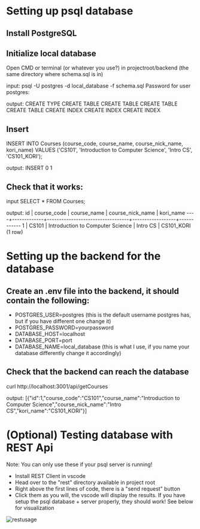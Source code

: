 # Setting up psql database

## Install PostgreSQL
## Initialize local database

Open CMD or terminal (or whatever you use?) in projectroot/backend (the same directory where schema.sql is in)

input:
psql -U postgres -d local_database -f schema.sql
Password for user postgres:

output:
CREATE TYPE
CREATE TABLE
CREATE TABLE
CREATE TABLE
CREATE TABLE
CREATE INDEX
CREATE INDEX
CREATE INDEX

## Insert

INSERT INTO Courses (course_code, course_name, course_nick_name, kori_name) VALUES ('CS101', 'Introduction to Computer Science', 'Intro CS', 'CS101_KORI');

output:
INSERT 0 1

## Check that it works:

input
SELECT * FROM Courses;

output:
 id | course_code |           course_name            | course_nick_name | kori_name
----+-------------+----------------------------------+------------------+------------
  1 | CS101       | Introduction to Computer Science | Intro CS         | CS101_KORI
(1 row)


# Setting up the backend for the database

## Create an .env file into the backend, it should contain the following:

- POSTGRES_USER=postgres (this is the default username postgres has, but if you have different one change it)
- POSTGRES_PASSWORD=yourpassword
- DATABASE_HOST=localhost
- DATABASE_PORT=port
- DATABASE_NAME=local_database (this is what I use, if you name your database differently change it accordingly)

## Check that the backend can reach the database

curl http://localhost:3001/api/getCourses

output:
[{"id":1,"course_code":"CS101","course_name":"Introduction to Computer Science","course_nick_name":"Intro CS","kori_name":"CS101_KORI"}]

# (Optional) Testing database with REST Api

Note: You can only use these if your psql server is running!

- Install REST Client in vscode
- Head over to the "rest" directory available in project root
- Right above the first lines of code, there is a "send request" button
- Click them as you will, the vscode will display the results. If you have setup the psql database + server properly, they should work! See below for visualization

![restusage](https://i.gyazo.com/edb6d25843d098f19da254aa152c05ed.gif)
